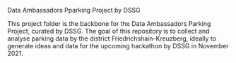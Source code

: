Data Ambassadors Pparking Project by DSSG

This project folder is the backbone for the Data Ambassadors Parking Project, curated by DSSG. The goal of this repository is to collect and analyse parking data by the district Friedrichshain-Kreuzberg, ideally to generate ideas and data for the upcoming hackathon by DSSG in November 2021.  
